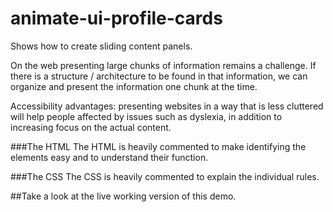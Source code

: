 # animate-ui-profile-cards
Shows how to create sliding content panels.

On the web presenting large chunks of information remains a challenge. If there is a structure / architecture to be found in that information, we can organize and present the information one chunk at the time.

Accessibility advantages: presenting websites in a way that is less cluttered will help people affected by issues such as dyslexia, in addition to increasing focus on the actual content.

###The HTML
The HTML is heavily commented to make identifying the elements easy and to understand their function.

###The CSS
The CSS is heavily commented to explain the individual rules.

##Take a look at the live working version of this demo.
